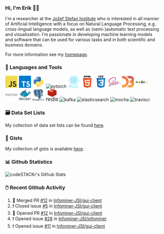 ### Hi, I'm Erik 👋🏼 

I'm a researcher at the [Jožef Stefan Institute][job] who is interested in all manner of Artificial Intelligence with a focus on Natural Language Processing, e.g. cross-lingual language models, as well as (semi-)automatic text processing and visualization. I'm passionate in developing machine learning models and software that can be used for various tasks and in both scientific and business domains.

For more information see my [homepage][homepage].


### 🧰 Languages and Tools
<p> 
  <!-- Programming Languages and Packages -->
  <img src="https://raw.githubusercontent.com/devicons/devicon/master/icons/javascript/javascript-original.svg" alt="javascript" width="40" height="40"/>
  <img src="https://raw.githubusercontent.com/devicons/devicon/master/icons/typescript/typescript-original.svg" alt="typescript" width="40" height="40"/>
  <img src="https://raw.githubusercontent.com/devicons/devicon/master/icons/python/python-original.svg" alt="python" width="40" height="40"/>   
  <img src="https://www.vectorlogo.zone/logos/pytorch/pytorch-icon.svg" alt="pytorch" width="40" height="40"/> 
  
  <!-- Frontend Development -->
  <img src="https://raw.githubusercontent.com/devicons/devicon/master/icons/react/react-original-wordmark.svg" alt="react" width="40" height="40"/> 
  <img src="https://raw.githubusercontent.com/devicons/devicon/master/icons/html5/html5-original-wordmark.svg" alt="html5" width="40" height="40"/>
  <img src="https://raw.githubusercontent.com/devicons/devicon/master/icons/css3/css3-original-wordmark.svg" alt="css3" width="40" height="40"/> 
  <img src="https://raw.githubusercontent.com/devicons/devicon/master/icons/sass/sass-original.svg" alt="sass" width="40" height="40"/> 
  <img src="https://raw.githubusercontent.com/devicons/devicon/master/icons/d3js/d3js-original.svg" alt="d3js" width="40" height="40"/>  
  
  <!-- Backend Development -->
  <img src="https://raw.githubusercontent.com/devicons/devicon/master/icons/nodejs/nodejs-original-wordmark.svg" alt="nodejs" width="40" height="40"/> 
  <img src="https://raw.githubusercontent.com/devicons/devicon/master/icons/express/express-original-wordmark.svg" alt="express" width="40" height="40"/> 
  
  <!-- Databases -->
  <img src="https://raw.githubusercontent.com/devicons/devicon/master/icons/docker/docker-original-wordmark.svg" alt="docker" width="40" height="40"/> 
  <img src="https://raw.githubusercontent.com/devicons/devicon/master/icons/postgresql/postgresql-original-wordmark.svg" alt="postgresql" width="40" height="40"/> 
  <img src="https://raw.githubusercontent.com/devicons/devicon/master/icons/redis/redis-original-wordmark.svg" alt="redis" width="40" height="40"/> 
  <img src="https://www.vectorlogo.zone/logos/apache_kafka/apache_kafka-icon.svg" alt="kafka" width="40" height="40"/>  
  <img src="https://www.vectorlogo.zone/logos/elastic/elastic-icon.svg" alt="elasticsearch" width="40" height="40"/> 
  
  <!-- Unit Tests -->
  <img src="https://www.vectorlogo.zone/logos/mochajs/mochajs-icon.svg" alt="mocha" width="40" height="40"/> 
  <img src="https://www.vectorlogo.zone/logos/travis-ci/travis-ci-icon.svg" alt="travisci" width="40" height="40"/> 
</p>



### 🗃️ Data Set Lists
My collection of data set lists can be found [here][datasets].



### 🔖 Gists
My collection of gists is available [here][gists].



### 📊 Github Statistics

<img alt="codeSTACKr's Github Stats" src="https://github-readme-stats.vercel.app/api?username=eriknovak&show_icons=true&theme=blue-green&hide_border=true" />



### 🖱️ Recent Github Activity

<!--START_SECTION:activity-->
1. 🎉 Merged PR [#12](https://github.com/Infominer-JSI/gui-client/pull/12) in [Infominer-JSI/gui-client](https://github.com/Infominer-JSI/gui-client)
2. ❗️ Closed issue [#5](https://github.com/Infominer-JSI/gui-client/issues/5) in [Infominer-JSI/gui-client](https://github.com/Infominer-JSI/gui-client)
3. 💪 Opened PR [#12](https://github.com/Infominer-JSI/gui-client/pull/12) in [Infominer-JSI/gui-client](https://github.com/Infominer-JSI/gui-client)
4. ❗️ Opened issue [#28](https://github.com/Infominer-JSI/infominer/issues/28) in [Infominer-JSI/infominer](https://github.com/Infominer-JSI/infominer)
5. ❗️ Opened issue [#11](https://github.com/Infominer-JSI/gui-client/issues/11) in [Infominer-JSI/gui-client](https://github.com/Infominer-JSI/gui-client)
<!--END_SECTION:activity-->




[job]: https://ailab.ijs.si/
[homepage]: https://ailab.ijs.si/eriknovak/
[gists]: https://gist.github.com/ErikNovak
[datasets]: ./datasets/README.md






